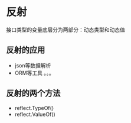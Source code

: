 # 反射

接口类型的变量底层分为两部分：动态类型和动态值

## 反射的应用
- json等数据解析
- ORM等工具
。。。
  
## 反射的两个方法
- reflect.TypeOf()
- reflect.ValueOf()